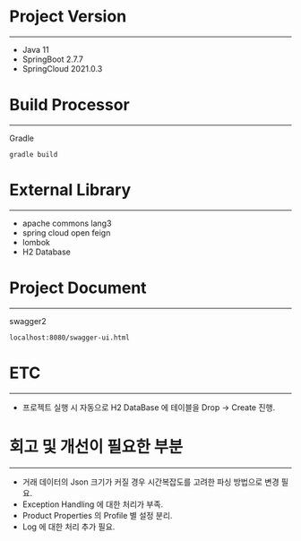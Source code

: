 # Project Version

---

- Java 11
- SpringBoot 2.7.7
- SpringCloud 2021.0.3

# Build Processor

---

Gradle

``gradle build``

# External Library

---

- apache commons lang3
- spring cloud open feign
- lombok
- H2 Database

# Project Document

---

swagger2

``localhost:8080/swagger-ui.html``

# ETC

---

- 프로젝트 실행 시 자동으로 H2 DataBase 에 테이블을 Drop -> Create 진행.

# 회고 및 개선이 필요한 부분

---

- 거래 데이터의 Json 크기가 커질 경우 시간복잡도를 고려한 파싱 방법으로 변경 필요.
- Exception Handling 에 대한 처리가 부족.
- Product Properties 의 Profile 별 설정 분리.
- Log 에 대한 처리 추가 필요.
